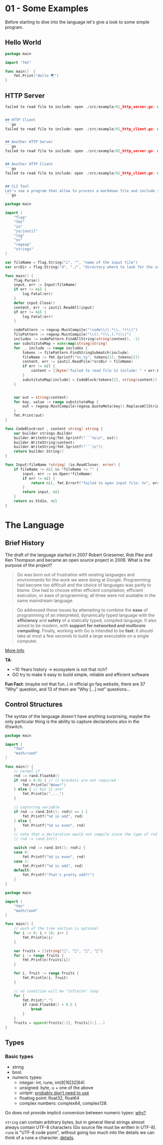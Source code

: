 # 01 - Some Examples
Before starting to dive into the language let's give a look to some simple program.

## Hello World
```go
package main

import "fmt"

func main()  {
	fmt.Print("Hello 🌏")
}
```


## HTTP Server
```go
failed to read file to include: open ./src/example/01_http_server.go: no such file or directory```


## HTTP Client
```go
failed to read file to include: open ./src/example/01_http_client.go: no such file or directory```


## Another HTTP Server
```go
failed to read file to include: open ./src/example/02_http_server.go: no such file or directory```


## Another HTTP Client
```go
failed to read file to include: open ./src/example/02_http_client.go: no such file or directory```


## CLI Tool
Let's see a program that allow to process a markdown file and include some source code files as code blocks. The placeholder will be in the at the beginning of a new line with the format `!code(file_name)`
```go

package main

import (
	"flag"
	"fmt"
	"io"
	"io/ioutil"
	"log"
	"os"
	"regexp"
	"strings"
)

var fileName = flag.String("i", "", "name of the input file")
var srcDir = flag.String("d", "./", "directory where to look for the source code examples")

func main() {
	flag.Parse()
	input, err := Input(fileName)
	if err != nil {
		log.Fatal(err)
	}
	defer input.Close()
	content, err := ioutil.ReadAll(input)
	if err != nil {
		log.Fatal(err)
	}

	codePattern := regexp.MustCompile("!code\\((.*\\..*)\\)")
	filePattern := regexp.MustCompile("\\((.*)\\.(.*)\\)")
	includes := codePattern.FindAllString(string(content), -1)
	var substituteMap = make(map[string]string)
	for _, include := range includes {
		tokens := filePattern.FindStringSubmatch(include)
		fileName := fmt.Sprintf("%s.%s", tokens[1], tokens[2])
		content, err := ioutil.ReadFile(*srcDir + fileName)
		if err != nil {
			content = []byte("failed to read file to include: " + err.Error())
		}
		substituteMap[include] = CodeBlock(tokens[2], string(content))
	}


	var out = string(content)
	for key, value := range substituteMap {
		out = regexp.MustCompile(regexp.QuoteMeta(key)).ReplaceAllString(out, value)
	}
	fmt.Print(out)
}

func CodeBlock(ext , content string) string {
	var builder strings.Builder
	builder.WriteString(fmt.Sprintf("```%s\n", ext))
	builder.WriteString(content)
	builder.WriteString(fmt.Sprintf("```\n"))
	return builder.String()
}

func Input(fileName *string) (io.ReadCloser, error) {
	if fileName != nil && *fileName != "" {
		input, err := os.Open(*fileName)
		if err != nil {
			return nil, fmt.Errorf("failed to open input file: %v", err)
		}
		return input, nil
	}
	return os.Stdin, nil
}
```


# The Language

## Brief History 
The draft of the language started in 2007 Robert Griesemer, Rob Pike and Ken Thompson and became an open source project in 2009. What is the purpose of the project?
> Go was born out of frustration with existing languages and environments for the work we were doing at Google. Programming had become too difficult and the choice of languages was partly to blame. One had to choose either efficient compilation, efficient execution, or ease of programming; all three were not available in the same mainstream language. 

> Go addressed these issues by attempting to combine the **ease** of programming of an interpreted, dynamically typed language with the **efficiency** and **safety** of a statically typed, compiled language. It also aimed to be modern, with **support for networked and multicore computing**. Finally, working with Go is intended to be **fast**: it should take at most a few seconds to build a large executable on a single computer. 

[More Info](https://golang.org/doc/faq#history)

**TA**:
 - ~10 Years history -> ecosystem is not that rich? 
 - GO try to make it easy to build simple, reliable and efficient software
 
**Fun Fact**:
 (maybe not that fun..)  in official go faq website, there are 37 "Why" question, and 13 of them are "Why [...] not" questions... 
 
 ## Control Structures
 
The syntax of the language doesn't have anything surprising, maybe the only particular thing is the ability to capture declarations also in the if/switch.
```go
package main

import (
	"fmt"
	"math/rand"
)

func main() {
	// normal if
	rnd := rand.Float64()
	if rnd < 0.01 { // () brackets are not required
		fmt.Println("Woow!")
	} else { // but {} are!
		fmt.Println("....")
	}

	// capturing variable
	if rnd := rand.Int(); rnd%2 == 1 {
		fmt.Printf("%d is odd", rnd)
	} else {
		fmt.Printf("%d is even", rnd)
	}
	// note that a declaration would not compile since the type of rnd id float64
	// rnd := rand.Int()

	switch rnd := rand.Int(); rnd%2 {
	case 0:
		fmt.Printf("%d is even", rnd)
	case 1:
		fmt.Printf("%d is odd", rnd)
	default:
		fmt.Printf("That's pretty odd?!")
	}
}
```

```go
package main

import (
	"fmt"
	"math/rand"
)

func main() {
	// each of the tree section is optional
	for i := 0; i < 10; i++ {
		fmt.Println(i)
	}

	var fruits = []string{"🍏", "🍎", "🍐", "🥑"}
	for i := range fruits {
		fmt.Println(fruits[i])
	}

	for i, fruit := range fruits {
		fmt.Println(i, fruit)
	}

	// no condition will be "infinite" loop
	for {
		fmt.Print(".")
		if rand.Float64() < 0.5 {
			break
		}
	}
	fruits = append(fruits[:1], fruits[2:]...)
}
```


## Types

### Basic types
- string
- bool.
- numeric types:
    - integer: int, rune, int(8|16|32|64)
    - unsigned: byte, u + one of the above
    - uintptr: [probably don't need to use](https://stackoverflow.com/questions/59042646/whats-the-difference-between-uint-and-uintptr-in-golang)
    - floating point: float32, float64 
    - complex numbers: complex64, complex128.
    
Go does not provide implicit conversion between numeric types: [why?](https://golang.org/doc/faq#conversions)

`string` can contain arbitrary bytes, but in general literal strings almost always contain UTF-8 characters (Go source file must be written in UTF-8). `rune` is "UTF-8 code point", without going too much into the details we can think of a rune a character. [details](https://blog.golang.org/strings).

   